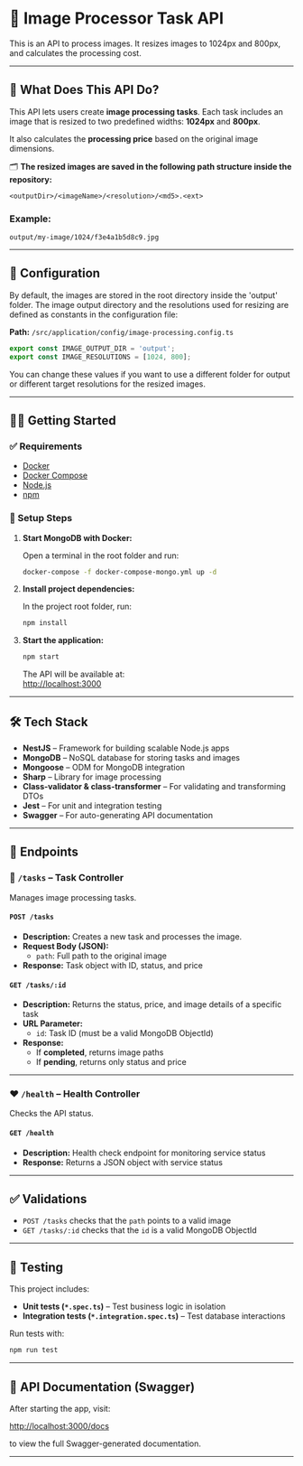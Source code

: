 
# 📸 Image Processor Task API

This is an API to process images. It resizes images to 1024px and 800px, and calculates the processing cost.

---

## 🚀 What Does This API Do?

This API lets users create **image processing tasks**. Each task includes an image that is resized to two predefined widths: **1024px** and **800px**.

It also calculates the **processing price** based on the original image dimensions.

🗂️ **The resized images are saved in the following path structure inside the repository:**

```
<outputDir>/<imageName>/<resolution>/<md5>.<ext>
```

### Example:

```
output/my-image/1024/f3e4a1b5d8c9.jpg
```

---

## 🔧 Configuration

By default, the images are stored in the root directory inside the 'output' folder.
The image output directory and the resolutions used for resizing are defined as constants in the configuration file:

**Path:** `/src/application/config/image-processing.config.ts`

```ts
export const IMAGE_OUTPUT_DIR = 'output';
export const IMAGE_RESOLUTIONS = [1024, 800];
```

You can change these values if you want to use a different folder for output or different target resolutions for the resized images.





---

## 🧑‍💻 Getting Started

### ✅ Requirements

- [Docker](https://www.docker.com/)
- [Docker Compose](https://docs.docker.com/compose/)
- [Node.js](https://nodejs.org/)
- [npm](https://www.npmjs.com/)

### 🔧 Setup Steps

1. **Start MongoDB with Docker:**

   Open a terminal in the root folder and run:

   ```bash
   docker-compose -f docker-compose-mongo.yml up -d
   ```

2. **Install project dependencies:**

   In the project root folder, run:

   ```bash
   npm install
   ```

3. **Start the application:**

   ```bash
   npm start
   ```

   The API will be available at:  
   [http://localhost:3000](http://localhost:3000)

---

## 🛠️ Tech Stack

- **NestJS** – Framework for building scalable Node.js apps
- **MongoDB** – NoSQL database for storing tasks and images
- **Mongoose** – ODM for MongoDB integration
- **Sharp** – Library for image processing
- **Class-validator & class-transformer** – For validating and transforming DTOs
- **Jest** – For unit and integration testing
- **Swagger** – For auto-generating API documentation

---

## 📂 Endpoints

### 🔄 `/tasks` – Task Controller

Manages image processing tasks.

#### `POST /tasks`

- **Description:** Creates a new task and processes the image.
- **Request Body (JSON):**
  - `path`: Full path to the original image
- **Response:** Task object with ID, status, and price

#### `GET /tasks/:id`

- **Description:** Returns the status, price, and image details of a specific task
- **URL Parameter:**
  - `id`: Task ID (must be a valid MongoDB ObjectId)
- **Response:**
  - If **completed**, returns image paths
  - If **pending**, returns only status and price

---

### ❤️ `/health` – Health Controller

Checks the API status.

#### `GET /health`

- **Description:** Health check endpoint for monitoring service status
- **Response:** Returns a JSON object with service status

---

## ✅ Validations

- `POST /tasks` checks that the `path` points to a valid image
- `GET /tasks/:id` checks that the `id` is a valid MongoDB ObjectId

---

## 🧪 Testing

This project includes:

- **Unit tests (`*.spec.ts`)** – Test business logic in isolation
- **Integration tests (`*.integration.spec.ts`)** – Test database interactions

Run tests with:

```bash
npm run test
```

---

## 📖 API Documentation (Swagger)

After starting the app, visit:

[http://localhost:3000/docs](http://localhost:3000/docs)

to view the full Swagger-generated documentation.

---
